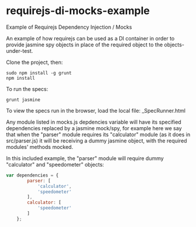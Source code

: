 requirejs-di-mocks-example
==========================

Example of Requirejs Dependency Injection / Mocks

An example of how requirejs can be used as a DI container in order to provide jasmine spy objects in place of the required object to the objects-under-test.

Clone the project, then:

    sudo npm install -g grunt
    npm install
  
To run the specs:

    grunt jasmine 
  
To view the specs run in the browser, load the local file: _SpecRunner.html

Any module listed in mocks.js depdencies variable will have its specified dependencies replaced by a jasmine mock/spy, for example here we say that when the "parser" module requires its "calculator" module (as it does in src/parser.js) it will be receiving a dummy jasmine object, with the required modules' methods mocked.

In this included example, the "parser" module will require dummy "calculator" and "speedometer" objects:
```javascript
var dependencies = {
        parser: [
            'calculator',
            'speedometer'
        ],
        calculator: [
            'speedometer'
        ]
    };
```

